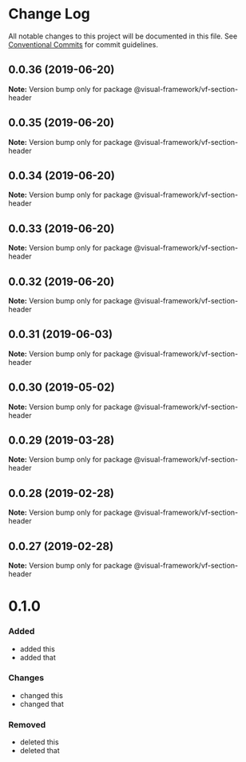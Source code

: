 # Change Log

All notable changes to this project will be documented in this file.
See [Conventional Commits](https://conventionalcommits.org) for commit guidelines.

## 0.0.36 (2019-06-20)

**Note:** Version bump only for package @visual-framework/vf-section-header





## 0.0.35 (2019-06-20)

**Note:** Version bump only for package @visual-framework/vf-section-header





## 0.0.34 (2019-06-20)

**Note:** Version bump only for package @visual-framework/vf-section-header





## 0.0.33 (2019-06-20)

**Note:** Version bump only for package @visual-framework/vf-section-header





## 0.0.32 (2019-06-20)

**Note:** Version bump only for package @visual-framework/vf-section-header





## 0.0.31 (2019-06-03)

**Note:** Version bump only for package @visual-framework/vf-section-header





## 0.0.30 (2019-05-02)

**Note:** Version bump only for package @visual-framework/vf-section-header





## 0.0.29 (2019-03-28)

**Note:** Version bump only for package @visual-framework/vf-section-header





## 0.0.28 (2019-02-28)

**Note:** Version bump only for package @visual-framework/vf-section-header





## 0.0.27 (2019-02-28)

**Note:** Version bump only for package @visual-framework/vf-section-header





# 0.1.0

### Added
- added this
- added that

### Changes

- changed this
- changed that

### Removed

- deleted this
- deleted that
